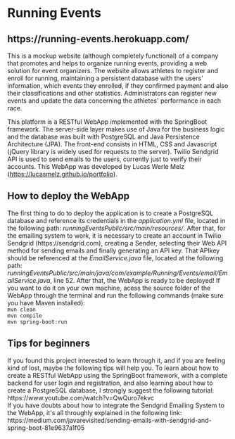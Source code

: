 <h1>Running Events</h1>
<h2>https://running-events.herokuapp.com/</h2>
<p>This is a mockup website (although completely functional) of a company that promotes and helps to organize running events, providing a web solution for event organizers. The website allows athletes to register and enroll for running, maintaining a persistent database with the users' information, which events they enrolled, if they confirmed payment and also their classifications and other statistics. Administrators can register new events and update the data concerning the athletes' performance in each race.

This platform is a RESTful WebApp implemented with the SpringBoot framework. The server-side layer makes use of Java for the business logic and the database was built with PostgreSQL and Java Persistence Architecture (JPA). The front-end consists in HTML, CSS and Javascript (jQuery library is widely used for requests to the server). Twilio Sendgrid API is used to send emails to the users, currently just to verify their accounts. This WebApp was developed by Lucas Werle Melz (https://lucasmelz.github.io/portfolio).</p>

<h2>How to deploy the WebApp</h2>
<p>The first thing to do to deploy the application is to create a PostgreSQL database and reference its credentials in the <i>application.yml</i> file, located in the following path: <i>runningEventsPublic/src/main/resources/</i>. After that, for the emailing system to work, it is necessary to create an account in Twilio Sendgrid (https://sendgrid.com), creating a Sender, selecting their Web API method for sending emails and finally generating an API key. That APIkey should be referenced at the <i>EmailService.java</i> file, located at the following path: <i>runningEventsPublic/src/main/java/com/example/Running/Events/email/EmailService.java</i>, line 52. After that, the WebApp is ready to be deployed! If you want to do it on your own machine, acess the source folder of the WebApp through the terminal and run the following commands (make sure you have Maven installed):<br>
  <code>mvn clean</code><br>
  <code>mvn compile</code><br>
  <code>mvn spring-boot:run</code><br>
</p>

<h2>Tips for beginners</h2>
<p>If you found this project interested to learn through it, and if you are feeling kind of lost, maybe the following tips will help you. To learn about how to create a RESTful WebApp using the SpringBoot framework, with a complete backend for user login and registration, and also learning about how to create a PostgreSQL database, I strongly suggest the following tutorial:<br>
https://www.youtube.com/watch?v=QwQuro7ekvc <br>
If you have doubts about how to integrate the Sendgrid Emailing System to the WebApp, it's all throughly explained in the following link:<br>
https://medium.com/javarevisited/sending-emails-with-sendgrid-and-spring-boot-81e9637a1f05
</p>
